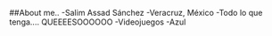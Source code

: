 ##About me..
-Salim Assad Sánchez
-Veracruz, México
-Todo lo que tenga.... QUEEEESOOOOOO
-Videojuegos
-Azul
